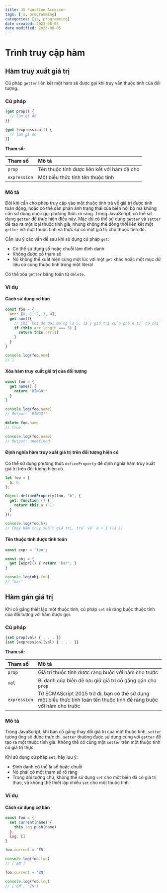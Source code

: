 ```yaml
---
title: JS Function Accessor
tags: [js, programming]
categories: [js, programming]
date created: 2023-08-05
date modified: 2023-08-05
---
```


# Trình truy cập hàm

## Hàm truy xuất giá trị

Cú pháp `getter` liên kết một hàm sẽ được gọi khi truy vấn thuộc tính của đối tượng.

### Cú pháp

```js
{get prop() {
  // làm gì đó
}}

{get [expression]() {
  // làm gì đó
}}
```

**Tham số:**

| Tham số      | Mô tả                         |
| :----------- | :---------------------------- |
| `prop`       | Tên thuộc tính được liên kết với hàm đã cho |
| `expression` | Một biểu thức tính tên thuộc tính |

### Mô tả

Đôi khi cần cho phép truy cập vào một thuộc tính trả về giá trị được tính toán động, hoặc có thể cần phản ánh trạng thái của biến nội bộ mà không cần sử dụng cuộc gọi phương thức rõ ràng. Trong JavaScript, có thể sử dụng `getter` để thực hiện điều này. Mặc dù có thể sử dụng `getter` và `setter` để tạo ra một loại thuộc tính giả, nhưng không thể đồng thời liên kết một `getter` với một thuộc tính và thực sự có một giá trị cho thuộc tính đó.

Cần lưu ý các vấn đề sau khi sử dụng cú pháp `get`:

- Có thể sử dụng số hoặc chuỗi làm định danh
- Không được có tham số
- Nó không thể xuất hiện cùng một lúc với một `get` khác hoặc một mục dữ liệu có cùng thuộc tính trong một literal

Có thể xóa `getter` bằng toán tử `delete`.

### Ví dụ

#### Cách sử dụng cơ bản

```js
const foo = {
  arr: [0, 1, 2, 3, 4],
  get num(){
    // Chỉ khi độ dài mảng là 5, lấy giá trị của phần tử có chỉ số 1 trong mảng
    if (this.arr.length === 5) {
      return this.arr[1]
    }
  }
}

console.log(foo.num)
// 1
```

#### Xóa hàm truy xuất giá trị của đối tượng

```js
const foo = {
  get name() {
    return 'BINGO!'
  }
}

console.log(foo.name)
// Output: 'BINGO!'

delete foo.name
// true

console.log(foo.name)
// Output: undefined
```

#### Định nghĩa hàm truy xuất giá trị trên đối tượng hiện có

Có thể sử dụng phương thức `defineProperty` để định nghĩa hàm truy xuất giá trị trên đối tượng hiện có.

```js
let foo = {
  a: 0
};

Object.definedProperty(foo, "b", {
  get: function () {
    return this.a + 1;
  }
});

console.log(foo.b);
// Chạy hàm truy xuất giá trị, trả về a + 1 (là 1)
```

#### Tên thuộc tính được tính toán

```js
const expr = 'foo';

const obj = {
  get [expr]() { return 'bar'; }
}

console.log(obj.foo)
// 'bar'
```

## Hàm gán giá trị

Khi cố gắng thiết lập một thuộc tính, cú pháp `set` sẽ ràng buộc thuộc tính của đối tượng với hàm được gọi.

### Cú pháp

```js
{set prop(val) { . . . }}
{set [expression](val) { . . . }}
```

**Tham số:**

| Tham số      | Mô tả                                                         |
| :---------- | :------------------------------------------------------------ |
| `prop`       | Giá trị thuộc tính được ràng buộc với hàm cho trước              |
| `val`        | Bí danh của biến để lưu giữ giá trị cố gắng gán cho `prop`       |
| `expression` | Từ ECMAScript 2015 trở đi, bạn có thể sử dụng một biểu thức tính toán tên thuộc tính để ràng buộc với hàm cho trước |

### Mô tả

Trong JavaScript, khi bạn cố gắng thay đổi giá trị của một thuộc tính, `setter` tương ứng sẽ được thực thi. `setter` thường được sử dụng cùng với `getter` để tạo ra một thuộc tính giả. Không thể có cùng một `setter` trên một thuộc tính có giá trị thực.

Khi sử dụng cú pháp `set`, hãy lưu ý:

- Định danh có thể là số hoặc chuỗi
- Nó phải có một tham số rõ ràng
- Trong đối tượng chữ, không thể sử dụng `set` cho một biến đã có giá trị thực, và không thể thiết lập nhiều `set` cho một thuộc tính

### Ví dụ

#### Cách sử dụng cơ bản

```js
const foo = {
  set current(name) {
    this.log.push(name)
  },
  log: []
}

foo.current = 'EN'

console.log(foo.log)
// ['EN']

foo.current = 'ZN'

console.log(foo.log)
// ['EN', 'ZN']
```

